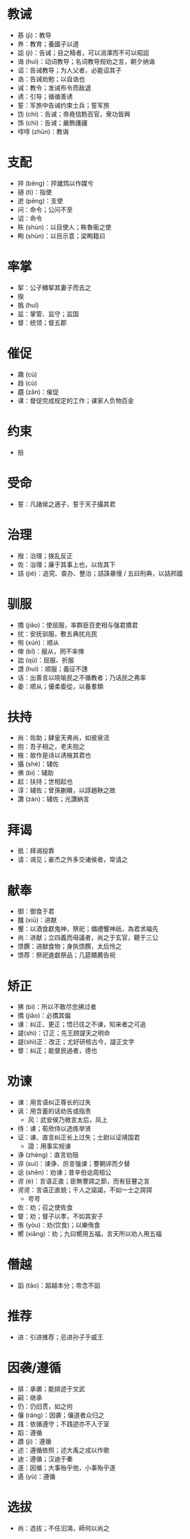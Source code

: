 # 教诫
* 惎 (jì)：教导
* 养：教育；養國子以道
* 誋 (jì)：告诫；目之精者，可以消澤而不可以昭誋
* 诲 (huì)：动词教导；名词教导规劝之言，朝夕纳诲
* 诏：告诫教导；为人父者，必能诏其子
* 诰：告诫劝勉；以自诰也
* 诫：教令；发诫布令而敌退
* 诱：引导；循循善诱
* 誓：军旅中告诫约束士兵；誓军旅
* 饬 (chì)：告诫；帝堯信飭百官，衆功皆興
* 饰 (chì)：告诫；嚴飾護疆
* 啍啍 (zhūn)：教诲

# 支配
* 抨 (bēng)：抨雄鸩以作媒兮
* 擿 (tì)：指使
* 迸 (pēng)：支使
* 问：命令；公问不至
* 诏：命令
* 䀢 (shùn)：以目使人；眣魯衞之使
* 眴 (shùn)：以目示意；梁眴籍曰

# 率掌
* 挈：公子鱄挈其妻子而去之
* 揆
* 撝 (huī)
* 监：掌管、监守；监国
* 督：统领；督五郡

# 催促
* 趣 (cù)
* 趋 (cù)
* 趲 (zǎn)：催促
* 课：督促完成规定的工作；课家人负物百金

# 约束
* 撿
# 受命
* 誓：凡諸侯之適子，誓于天子攝其君

# 治理
* 撥：治理；拨乱反正
* 佐：治理；廉于其事上也，以佐其下
* 詰 (jié)：追究、查办、整治；詰誅暴慢 / 五曰刑典，以詰邦國
# 驯服
* 撟 (jiǎo)：使屈服，率群臣百吏相与强君撟君
* 扰：安抚驯服，敷五典扰兆民
* 徇 (xún)：顺从
* 俾 (bǐ)：服从，罔不率俾
* 詘 (qū)：屈服、折服
* 譿 (huì)：顺服；義征不譓
* 话：出善言以晓喻民之不循教者；乃话民之弗率
* 委：顺从；優柔委從，以養羣類

# 扶持
* 尚：佐助；肆皇天弗尚，如彼泉流
* 抱：吾子相之，老夫抱之
* 掖：故作是诗以诱掖其君也
* 攝 (shè)：辅佐
* 佛 (bì)：辅助
* 起：扶持；世相起也
* 谆：辅佐；曾孫蒯瞶，以諄趙鞅之故
* 讚 (zàn)：辅佐；光讚納言
# 拜谒
* 抵：拜谒投靠
* 请：谒见；豪杰之外多交诸侯者，常请之
# 献奉
* 御：御食于君
* 饈 (xiū)：进献
* 饗：以酒食獻鬼神，祭祀；備禮饗神祇，為君求福先
* 尚：进献；立四義而毋議者，尚之于玄官，聽于三公
* 馈饌：进献食物；身执馈饌，太后怜之
* 馈荐：祭祀進獻祭品；几筵饋薦告祝

# 矫正
* 拂 (bì)：所以不敢尽忠拂过者
* 撟 (jiǎo)：必撟其偏
* 谏：纠正、更正；悟已往之不谏，知来者之可追
* 諟(shì)：订正；先王顾諟天之明命
* 諟(shì)正：改正；尤好研核古今，諟正文字
* 督：纠正；能督民過者，德也

# 劝谏
* 谏：用言语纠正尊长的过失
* 讽：用含蓄的话劝告或指责
	* 风：武安侯乃微言太后，风上
* 侍：谏；荀欣侍以选练举贤
* 证：谏、直言纠正长上过失；士尉以证靖国君
	* 證：用事实规谏
* 诤 (zhèng)：直言劝阻
* 谇 (suì)：谏诤、厉言强谏；謇朝谇而夕替
* 谂 (shěn)：劝谏；昔辛伯谂周桓公
* 谔 (è)：言语正直；臣無謇諤之節，而有狂瞽之言
* 谔谔：言语正直貌；千人之諾諾，不如一士之諤諤
	* 咢咢
* 佐：劝；召之使佐食
* 督：劝；督子以孝，不如其安子
* 侑 (yòu)：劝(饮食)；以樂侑食
* 嚮 (xiǎng)：劝；九曰嚮用五福，言天所以劝人用五福
# 僭越
* 謟 (tāo)：超越本分；帝念不謟
# 推荐
* 进：引进推荐；忌进孙子于威王
# 因袭/遵循
* 揜：承袭；能揜迹于文武
* 嗣：继承
* 仍：仍旧贯，如之何
* 儴 (ráng)：因袭；儴道者众归之
* 践：依循遵守；不践迹亦不入于室
* 蹈：遵循
* 蹟 (jì)：遵循
* 述：遵循依照；述大禹之戎以作歌
* 迪：遵循；汉迪于秦
* 遂：因循；大事殆乎弛，小事殆乎遂
* 遹 (yù)：遵循
# 选拔
* 尚：选拔；不任汩鴻，師何以尚之
